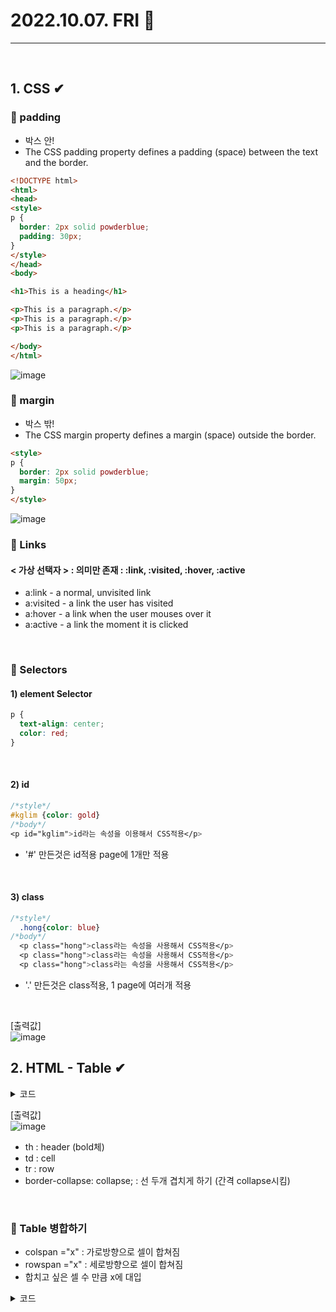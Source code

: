 # 2022.10.07. FRI 📅
----------------
<br>

## 1. CSS ✔
### 🔔 padding
- 박스 안!
- The CSS padding property defines a padding (space) between the text and the border.
```html
<!DOCTYPE html>
<html>
<head>
<style>
p {
  border: 2px solid powderblue;
  padding: 30px;
}
</style>
</head>
<body>

<h1>This is a heading</h1>

<p>This is a paragraph.</p>
<p>This is a paragraph.</p>
<p>This is a paragraph.</p>

</body>
</html>
```
![image](https://user-images.githubusercontent.com/111114507/194440232-64eb23fb-3c50-402d-9d33-26294fa7235b.png)
<br>


### 🔔 margin
- 박스 밖!
- The CSS margin property defines a margin (space) outside the border.
```html
<style>
p {
  border: 2px solid powderblue;
  margin: 50px;
}
</style>
```
![image](https://user-images.githubusercontent.com/111114507/194440357-ffcb0de8-8ad0-4cd1-ba0f-c65da445bfe2.png)
<br>

### 🔔 Links
#### < 가상 선택자 > : 의미만 존재 : :link, :visited, :hover, :active
- a:link - a normal, unvisited link
- a:visited - a link the user has visited
- a:hover - a link when the user mouses over it
- a:active - a link the moment it is clicked
<br>

### 🔔 Selectors
#### 1) element Selector
```css
p {
  text-align: center;
  color: red;
}
```
<br>

#### 2) id
```css
/*style*/
#kglim {color: gold}
/*body*/
<p id="kglim">id라는 속성을 이용해서 CSS적용</p>
```
- '#' 만든것은 id적용 page에 1개만 적용
<br>

#### 3) class
```css
/*style*/
  .hong{color: blue}
/*body*/
  <p class="hong">class라는 속성을 사용해서 CSS적용</p>
  <p class="hong">class라는 속성을 사용해서 CSS적용</p>
  <p class="hong">class라는 속성을 사용해서 CSS적용</p>

```
-  '.' 만든것은 class적용, 1 page에 여러개 적용  
<br>

[출력값]  
![image](https://user-images.githubusercontent.com/111114507/194443695-baeba570-2215-41f1-83de-e995485b5105.png)
<br>

## 2. HTML - Table ✔
<details>
<summary>코드</summary>

```html
<!DOCTYPE html>
<html>

<head>
    <meta charset="EUC-KR">
    <title>Insert title here</title>
    <style type="text/css">
        table {
            border-collapse: collapse;
            width: 70%;
        }

        /* 붕괴하다 */
        th, td {
            border: 1px solid red;
            text-align: center;
            padding: 5px;
        }
        tr:nth-child(even) {/*짝수 */
        background-color: gray;
        }
    </style>

</head>

<body>

    <h2>HTML Table</h2>

    <table>
        <tr>
            <th>Company</th>
            <th>Contact</th>
            <th>Country</th>
        </tr>
        <tr>
            <td>Alfreds Futterkiste</td>
            <td>Maria Anders</td>
            <td>Germany</td>
        </tr>
        <tr>
            <td>Centro comercial Moctezuma</td>
            <td>Francisco Chang</td>
            <td>Mexico</td>
        </tr>
        <tr>
            <td>Ernst Handel</td>
            <td>Roland Mendel</td>
            <td>Austria</td>
        </tr>
        <tr>
            <td>Island Trading</td>
            <td>Helen Bennett</td>
            <td>UK</td>
        </tr>
        <tr>
            <td>Laughing Bacchus Winecellars</td>
            <td>Yoshi Tannamuri</td>
            <td>Canada</td>
        </tr>
        <tr>
            <td>Magazzini Alimentari Riuniti</td>
            <td>Giovanni Rovelli</td>
            <td>Italy</td>
        </tr>
    </table>

</body>

</html>
```

</details>

[출력값]  
![image](https://user-images.githubusercontent.com/111114507/194447953-9326987a-6764-40bd-97bd-ba48c9f4345a.png)
- th : header (bold체)
- td : cell
- tr : row
- border-collapse: collapse; : 선 두개 겹치게 하기 (간격 collapse시킴)
<br>

### 🔔 Table 병합하기
- colspan ="x" : 가로방향으로 셀이 합쳐짐
- rowspan ="x" : 세로방향으로 셀이 합쳐짐
- 합치고 싶은 셀 수 만큼 x에 대입

<details>
<summary>코드</summary>

```html
<!DOCTYPE html>
<html>
<head>
<meta charset="EUC-KR">
<title>테이블 병합하기</title>

    <style type="text/css">
        table {border-collapse: collapse;}
        th, td{border: 1px solid blue;}
    </style>

</head>

<body>
    <h3>일반테이블</h3>
    <table>
            <tr>
                <td>가</td><td>나</td><td>다</td>
            </tr>
            <tr>
                <td>라</td><td>마</td><td>바</td>
            </tr>
            <tr>
                <td>사</td><td>아</td><td>자</td>
            </tr>
    </table>
    <hr>

    <h3>일반테이블2</h3>
    <table style="height: 200x; width: 500px">
            <tr>
                <td>글번호</td><td>제목</td><td>조회수</td>
            </tr>
            <tr>
                <td>1</td><td>방가방가</td><td>102</td>
            </tr>
            <tr>
                <td>2</td><td>안녕</td><td>103</td>
            </tr>

    </table>
    <hr>

    <h3>일반테이블 병합</h3>
   
    <table style="height: 200x; width: 500px">
            <tr>
                <td colspan="2">가, 나</td><td>다</td>
            </tr>
            <tr>
                <td>라</td><td>마</td><td>바</td>
            </tr>
            <tr>
                <td colspan="3">사, 아, 자</td>
            </tr>
    </table>

    <h3>일반테이블 병합2</h3>
    <table style="height: 200x; width: 500px">
            <tr>
                <td colspan="2" rowspan="2">가, 나, 라, 마</td><td>다</td>
            </tr>
            <tr>
                <td>바</td>
            </tr>
            <tr>
                <td>사</td><td>아</td><td>자</td>
            </tr>
    </table>
</body>
</html>
```
</details>




